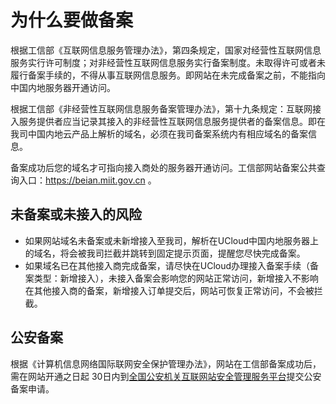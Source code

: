 

# 为什么要做备案

根据工信部《互联网信息服务管理办法》，第四条规定，国家对经营性互联网信息服务实行许可制度；对非经营性互联网信息服务实行备案制度。未取得许可或者未履行备案手续的，不得从事互联网信息服务。即网站在未完成备案之前，不能指向中国内地服务器开通访问。

根据工信部《非经营性互联网信息服务备案管理办法》，第十九条规定：互联网接入服务提供者应当记录其接入的非经营性互联网信息服务提供者的备案信息。即在我司中国内地云产品上解析的域名，必须在我司备案系统内有相应域名的备案信息。

备案成功后您的域名才可指向接入商处的服务器开通访问。工信部网站备案公共查询入口：https://beian.miit.gov.cn 。

## 未备案或未接入的风险

- 如果网站域名未备案或未新增接入至我司，解析在UCloud中国内地服务器上的域名，将会被我司拦截并跳转到固定提示页面，提醒您尽快完成备案。
- 如果域名已在其他接入商完成备案，请尽快在UCloud办理接入备案手续（备案类型：新增接入），未接入备案会影响您的网站正常访问，新增接入不影响在其他接入商的备案，新增接入订单提交后，网站可恢复正常访问，不会被拦截。

## 公安备案 

根据《计算机信息网络国际联网安全保护管理办法》，网站在工信部备案成功后，需在网站开通之日起 30日内到[全国公安机关互联网站安全管理服务平台](http://www.beian.gov.cn)提交公安备案申请。



